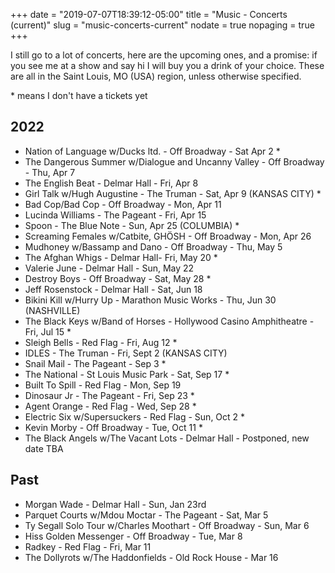 +++
date = "2019-07-07T18:39:12-05:00"
title = "Music - Concerts (current)"
slug = "music-concerts-current"
nodate = true
nopaging = true
+++

I still go to a lot of concerts, here are the upcoming ones, and a promise: if you see me at a show and say hi I will buy you a drink of your choice. These are all in the Saint Louis, MO (USA) region, unless otherwise specified. 

\* means I don't have a tickets yet

## 2022

* Nation of Language w/Ducks ltd. - Off Broadway - Sat Apr 2 *
* The Dangerous Summer w/Dialogue and Uncanny Valley - Off Broadway - Thu, Apr 7
* The English Beat - Delmar Hall - Fri, Apr 8
* Girl Talk w/Hugh Augustine - The Truman - Sat, Apr 9 (KANSAS CITY) *
* Bad Cop/Bad Cop - Off Broadway - Mon, Apr 11
* Lucinda Williams - The Pageant - Fri, Apr 15
* Spoon - The Blue Note - Sun, Apr 25 (COLUMBIA) *
* Screaming Females w/Catbite, GHÖSH - Off Broadway - Mon, Apr 26
* Mudhoney w/Bassamp and Dano - Off Broadway - Thu, May 5
* The Afghan Whigs - Delmar Hall- Fri, May 20 *
* Valerie June - Delmar Hall - Sun, May 22
* Destroy Boys - Off Broadway - Sat, May 28 *
* Jeff Rosenstock - Delmar Hall - Sat, Jun 18
* Bikini Kill w/Hurry Up - Marathon Music Works - Thu, Jun 30 (NASHVILLE)
* The Black Keys w/Band of Horses - Hollywood Casino Amphitheatre - Fri, Jul 15 *
* Sleigh Bells - Red Flag - Fri, Aug 12 *
* IDLES - The Truman - Fri, Sept 2 (KANSAS CITY)
* Snail Mail - The Pageant - Sep 3 *
* The National - St Louis Music Park - Sat, Sep 17 *
* Built To Spill - Red Flag - Mon, Sep 19
* Dinosaur Jr - The Pageant - Fri, Sep 23 *
* Agent Orange - Red Flag - Wed, Sep 28 *
* Electric Six w/Supersuckers - Red Flag - Sun, Oct 2 *
* Kevin Morby - Off Broadway - Tue, Oct 11 *
* The Black Angels w/The Vacant Lots - Delmar Hall - Postponed, new date TBA

## Past 

* Morgan Wade - Delmar Hall - Sun, Jan 23rd
* Parquet Courts w/Mdou Moctar - The Pageant - Sat, Mar 5
* Ty Segall Solo Tour w/Charles Moothart - Off Broadway - Sun, Mar 6
* Hiss Golden Messenger - Off Broadway - Tue, Mar 8
* Radkey - Red Flag - Fri, Mar 11
* The Dollyrots w/The Haddonfields - Old Rock House - Mar 16
